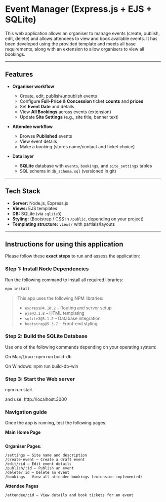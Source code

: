 # Event Manager (Express.js + EJS + SQLite)

This web application allows an organiser to manage events (create, publish, edit, delete) and allows attendees to view and book available events. It has been developed using the provided template and meets all base requirements, along with an extension to allow organisers to view all bookings.

---

## Features

- **Organiser workflow**
  - Create, edit, publish/unpublish events
  - Configure **Full-Price** & **Concession** ticket **counts** and **prices**
  - Set **Event Date** and details
  - View **All Bookings** across events (extension)
  - Update **Site Settings** (e.g., site title, banner text)

- **Attendee workflow**
  - Browse **Published** events
  - View event details
  - Make a booking (stores name/contact and ticket choice)

- **Data layer**
  - **SQLite** database with `events`, `bookings`, and `site_settings` tables
  - SQL schema in `db_schema.sql` (versioned in git)

---

## Tech Stack

- **Server:** Node.js, Express.js
- **Views:** EJS templates
- **DB:** SQLite (via `sqlite3`)
- **Styling:** (Bootstrap / CSS in `/public`, depending on your project)
- **Templating structure:** `views/` with partials/layouts


---

## Instructions for using this application

Please follow these **exact steps** to run and assess the application:

### Step 1: Install Node Dependencies ###

Run the following command to install all required libraries:

```bash
npm install
```

> This app uses the following NPM libraries:
>
> - `express@4.18.2` – Routing and server setup
> - `ejs@3.1.8` – HTML templating
> - `sqlite3@5.1.2` – Database integration
> - `bootstrap@5.3.7` – Front-end styling

### Step 2: Build the SQLite Database
Use one of the following commands depending on your operating system:

On Mac/Linux:
npm run build-db

On Windows:
npm run build-db-win

### Step 3: Start the Web server
npm run start

and use:
http://localhost:3000

### Navigation guide 

Once the app is running, test the following pages:

**Main Home Page**
```/ – Links to organiser and attendee pages
```

**Organiser Pages:**
```/organiser – Home page for organisers
/settings – Site name and description
/create-event – Create a draft event
/edit/:id – Edit event details
/publish/:id – Publish an event
/delete/:id – Delete an event
/bookings – View all attendee bookings (extension implemented)
```

**Attendee Pages**
```/attendee-home – View published events
/attendee/:id – View details and book tickets for an event
```


